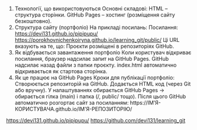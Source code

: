1. Технології, що використовуються
Основні складові:
HTML – структура сторінки.
GitHub Pages – хостинг (розміщення сайту безкоштовно).
2. Структура сайту (портфоліо)
На прикладі посилань:
Посилання:
https://devi131.github.io/pipipupu/
https://porokhovnichenkoiryna.github.io/learning_git/public/
Ці URL вказують на те, що:
Проєкти розміщені в репозиторіях GitHub.
3. Як відбувається завантаження портфоліо
Коли користувач відкриває посилання, браузер надсилає запит на GitHub Pages.
GitHub надсилає назад файли з папки проєкту.
index.html автоматично відкривається як стартова сторінка.
4. Як це працює на GitHub Pages
Кроки для публікації портфоліо:
Створюється репозиторій на GitHub.
Додається HTML код (через Git або вручну).
У налаштуваннях обирається GitHub Pages → обирається гілка (main) і папка (/, public/ тощо).
Після цього GitHub автоматично розгортає сайт за посиланням:
https://ІМ’Я-КОРИСТУВАЧА.github.io/ІМ’Я-РЕПОЗИТОРІЮ/

https://devi131.github.io/pipipupu/
https://github.com/devi131/learning_git
